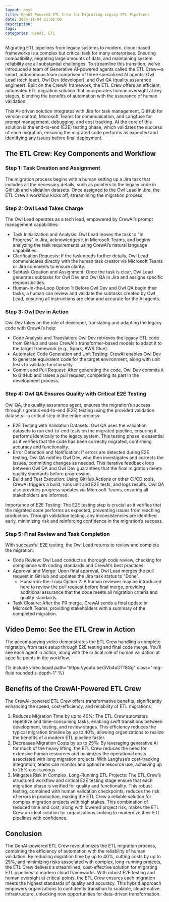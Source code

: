 ```yaml
---
layout: post
title: GenAI Powered ETL Crew for Migrating Legacy ETL Pipelines
date: 2024-11-04 21:01:00
description: 
tags:
categories: GenAI, ETL
---
```


Migrating ETL pipelines from legacy systems to modern, cloud-based frameworks is a complex but critical task for many enterprises. Ensuring compatibility, migrating large amounts of data, and maintaining system reliability are all substantial challenges. To streamline this transition, we've introduced a team of Generative AI-powered agents called the ETL Crew—a smart, autonomous team comprised of three specialized AI agents: Owl Lead (tech lead), Owl Dev (developer), and Owl QA (quality assurance engineer). Built on the CrewAI framework, the ETL Crew offers an efficient, automated ETL migration solution that incorporates human oversight at key stages, blending the benefits of automation with the assurance of human validation.

This AI-driven solution integrates with Jira for task management, GitHub for version control, Microsoft Teams for communication, and Langfuse for prompt management, debugging, and cost tracking. At the core of this solution is the end-to-end (E2E) testing phase, which validates the success of each migration, ensuring the migrated code performs as expected and identifying any issues before final deployment.

## The ETL Crew: Key Components and Workflow

### Step 1: Task Creation and Assignment
The migration process begins with a human setting up a Jira task that includes all the necessary details, such as pointers to the legacy code in GitHub and validation datasets. Once assigned to the Owl Lead in Jira, the ETL Crew’s workflow kicks off, streamlining the migration process.

### Step 2: Owl Lead Takes Charge
The Owl Lead operates as a tech lead, empowered by CrewAI’s prompt management capabilities:
- Task Initialization and Analysis: Owl Lead moves the task to "In Progress" in Jira, acknowledges it in Microsoft Teams, and begins analyzing the task requirements using CrewAI’s natural language capabilities.
- Clarification Requests: If the task needs further details, Owl Lead communicates directly with the human task creator via Microsoft Teams or Jira comments to ensure clarity.
- Subtask Creation and Assignment: Once the task is clear, Owl Lead generates subtasks for Owl Dev and Owl QA in Jira and assigns specific responsibilities.
- Human-in-the-Loop Option 1: Before Owl Dev and Owl QA begin their tasks, a human can review and validate the subtasks created by Owl Lead, ensuring all instructions are clear and accurate for the AI agents.

### Step 3: Owl Dev in Action
Owl Dev takes on the role of developer, translating and adapting the legacy code with CrewAI’s help:
- Code Analysis and Translation: Owl Dev retrieves the legacy ETL code from GitHub and uses CrewAI’s transformer-based models to adapt it to the target framework (e.g., Spark, AWS Glue).
- Automated Code Generation and Unit Testing: CrewAI enables Owl Dev to generate equivalent code for the target environment, along with unit tests to validate functionality.
- Commit and Pull Request: After generating the code, Owl Dev commits it to GitHub and raises a pull request, completing its part in the development process.

### Step 4: Owl QA Ensures Quality with Critical E2E Testing
Owl QA, the quality assurance agent, ensures the migration’s success through rigorous end-to-end (E2E) testing using the provided validation datasets—a critical step in the entire process:
- E2E Testing with Validation Datasets: Owl QA uses the validation datasets to run end-to-end tests on the migrated pipeline, ensuring it performs identically to the legacy system. This testing phase is essential as it verifies that the code has been correctly migrated, confirming accuracy and functionality.
- Error Detection and Notification: If errors are detected during E2E testing, Owl QA notifies Owl Dev, who then investigates and corrects the issues, committing changes as needed. This iterative feedback loop between Owl QA and Owl Dev guarantees that the final migration meets quality standards before progressing.
- Build and Test Execution: Using GitHub Actions or other CI/CD tools, CrewAI triggers a build, runs unit and E2E tests, and logs results. Owl QA also provides progress updates via Microsoft Teams, ensuring all stakeholders are informed.

Importance of E2E Testing: The E2E testing step is crucial as it verifies that the migrated code performs as expected, preventing issues from reaching production. Through validation testing, any inconsistencies are identified early, minimizing risk and reinforcing confidence in the migration’s success.

### Step 5: Final Review and Task Completion
With successful E2E testing, the Owl Lead returns to review and complete the migration:
- Code Review: Owl Lead conducts a thorough code review, checking for compliance with coding standards and CrewAI’s best practices.
- Approval and Merge: Upon final approval, Owl Lead merges the pull request in GitHub and updates the Jira task status to "Done".
  - Human-in-the-Loop Option 2: A human reviewer may be introduced here to review the pull request before final merge, providing additional assurance that the code meets all migration criteria and quality standards.
- Task Closure: After the PR merge, CrewAI sends a final update in Microsoft Teams, providing stakeholders with a summary of the completed migration.

## Video Demo: See the ETL Crew in Action

The accompanying video demonstrates the ETL Crew handling a complete migration, from task setup through E2E testing and final code merge. You’ll see each agent in action, along with the critical role of human validation at specific points in the workflow.

<div class="row mt-3">
    <div class="col-sm mt-3 mt-md-0">
        {% include video.liquid path="https://youtu.be/5Vb4oDTf8Gg" class="img-fluid rounded z-depth-1" %}
    </div>
</div>

## Benefits of the CrewAI-Powered ETL Crew

The CrewAI-powered ETL Crew offers transformative benefits, significantly enhancing the speed, cost-efficiency, and reliability of ETL migrations:
1. Reduces Migration Time by up to 40%: The ETL Crew automates repetitive and time-consuming tasks, enabling swift transitions between development, testing, and review stages. This efficiency reduces the typical migration timeline by up to 40%, allowing organizations to realize the benefits of a modern ETL pipeline faster.
2. Decreases Migration Costs by up to 25%: By leveraging generative AI for much of the heavy lifting, the ETL Crew reduces the need for extensive human resources and minimizes the operational costs associated with long migration projects. With Langfuse’s cost-tracking integration, teams can monitor and optimize resource use, achieving up to 25% cost savings.
3. Mitigates Risk in Complex, Long-Running ETL Projects: The ETL Crew’s structured workflow and critical E2E testing stage ensure that each migration phase is verified for quality and functionality. This robust testing, combined with human validation checkpoints, reduces the risk of errors in production, making the ETL Crew a reliable solution for complex migration projects with high stakes.
This combination of reduced time and cost, along with lowered project risk, makes the ETL Crew an ideal solution for organizations looking to modernize their ETL pipelines with confidence.

## Conclusion

The GenAI-powered ETL Crew revolutionizes the ETL migration process, combining the efficiency of automation with the reliability of human validation. By reducing migration time by up to 40%, cutting costs by up to 25%, and minimizing risks associated with complex, long-running projects, the ETL Crew delivers a streamlined, cost-effective solution for migrating ETL pipelines to modern cloud frameworks. With robust E2E testing and human oversight at critical points, the ETL Crew ensures each migration meets the highest standards of quality and accuracy. This hybrid approach empowers organizations to confidently transition to scalable, cloud-native infrastructure, unlocking new opportunities for data-driven transformation.